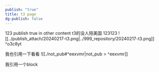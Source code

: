 ```yaml
---
publish: "true"
title: t3 page
dg-publish: false
---
```

123
publish true in other content t3的没人陪美国
123123
![[../publish_attach/20240217-t3.png|../999_repository/20240217-t3.png]] ^o3c8yt



我也引用一下看看
![[./not_pub#^eexvmr|not_pub > ^eexvmr]]

我引用一个block
